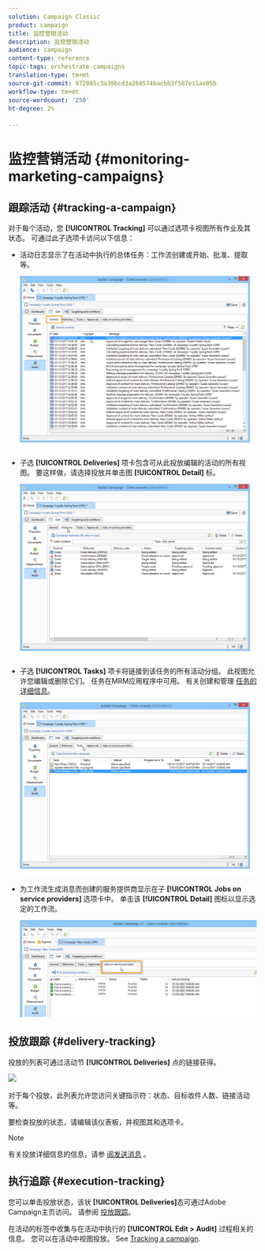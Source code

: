```yaml
---
solution: Campaign Classic
product: campaign
title: 监控营销活动
description: 监控营销活动
audience: campaign
content-type: reference
topic-tags: orchestrate-campaigns
translation-type: tm+mt
source-git-commit: 972885c3a38bcd3a260574bacbb3f507e11ae05b
workflow-type: tm+mt
source-wordcount: '250'
ht-degree: 2%

---
```



# 监控营销活动 {#monitoring-marketing-campaigns}

## 跟踪活动 {#tracking-a-campaign}

对于每个活动，您 **[!UICONTROL Tracking]** 可以通过选项卡视图所有作业及其状态。 可通过此子选项卡访问以下信息：

* 活动日志显示了在活动中执行的总体任务：工作流创建或开始、批准、提取等。

   ![](assets/s_ncs_user_op_edit_exe_tab_a.png)

* 子选 **[!UICONTROL Deliveries]** 项卡包含可从此投放编辑的活动的所有视图。 要这样做，请选择投放并单击图 **[!UICONTROL Detail]** 标。

   ![](assets/s_ncs_user_op_edit_exe_tab_b.png)

* 子选 **[!UICONTROL Tasks]** 项卡将链接到该任务的所有活动分组。 此视图允许您编辑或删除它们。 任务在MRM应用程序中可用。 有关创建和管理 [任务的详细信息](../../campaign/using/creating-and-managing-tasks.md)。

   ![](assets/s_ncs_user_op_edit_exe_tab_e.png)

* 为工作流生成消息而创建的服务提供商显示在子 **[!UICONTROL Jobs on service providers]** 选项卡中。 单击该 **[!UICONTROL Detail]** 图标以显示选定的工作流。

   ![](assets/s_ncs_user_op_edit_exe_tab_d.png)

## 投放跟踪 {#delivery-tracking}

投放的列表可通过活动节 **[!UICONTROL Deliveries]** 点的链接获得。

![](assets/s_ncs_user_op_del_state_from_homepage.png)

对于每个投放，此列表允许您访问关键指示符：状态、目标收件人数、链接活动等。

要检查投放的状态，请编辑该仪表板，并视图其和选项卡。

>[!NOTE]
>
>有关投放详细信息的信息，请参 [阅发送消息](../../delivery/using/about-message-tracking.md) 。

## 执行追踪 {#execution-tracking}

您可以单击投放状态，该状 **[!UICONTROL Deliveries]**&#x200B;态可通过Adobe Campaign主页访问。 请参阅 [投放跟踪](#delivery-tracking)。

在活动的标签中收集与在活动中执行的 **[!UICONTROL Edit > Audit]** 过程相关的信息。 您可以在活动中视图投放。 See [Tracking a campaign](#tracking-a-campaign).
